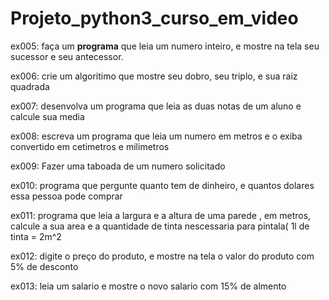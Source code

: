 # Projeto_python3_curso_em_video

ex005: faça um **programa** que leia um numero inteiro, e mostre na tela seu sucessor e seu antecessor.

ex006: crie um algoritimo que mostre seu dobro, seu triplo, e sua raiz quadrada

ex007: desenvolva um programa que leia as duas notas de um aluno e calcule sua media

ex008: escreva um programa que leia um numero em metros e o exiba convertido em cetimetros e milimetros

ex009: Fazer uma taboada de um numero solicitado 

ex010: programa que pergunte quanto tem de dinheiro, e quantos dolares essa pessoa pode comprar

ex011: programa que leia a largura e a altura de uma parede , em metros, calcule a sua area e a quantidade de tinta nescessaria para pintala( 1l de tinta = 2m^2

ex012: digite o preço do produto, e mostre na tela o valor do produto com 5% de desconto

ex013: leia um salario e mostre o novo salario com 15% de almento
